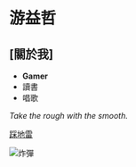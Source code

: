 # 游益哲
## [關於我]
- **Gamer**
- 讀書
- 唱歌

*Take the rough with the smooth.*

[踩地雷](https://xn--ces329jisf.com/)

![炸彈](https://grinews.com/news/wp-content/uploads/2015/05/%EF%BC%97%E5%A4%A7%E5%9C%B0%E9%9B%B71.jpg)
